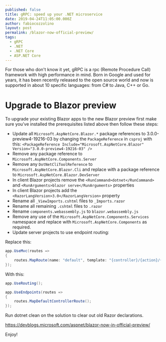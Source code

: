 ```yaml
---
published: false
title: gRPC: speed up your .NET microservice
date: 2019-04-24T11:05:00.000Z
author: fabiocozzolino
layout: post
permalink: /blazor-now-official-preview/
tags:
  - gRPC
  - .NET
  - .NET Core
  - ASP.NET Core
---
```

For those who don't know it yet, gRPC is a rpc (Remote Procedure Call) framework with high performance in mind. Born in Google and used for years, it has been recently released to the open source world and now is supported in about 10 specific languages: from C# to Java, C++ or Go.


# Upgrade to Blazor preview
To upgrade your existing Blazor apps to the new Blazor preview first make sure you’ve installed the prerequisites listed above then follow these steps:

- Update all `Microsoft.AspNetCore.Blazor.*` package references to 3.0.0-preview4-19216-03 by changing the `PackageReference` in `csproj` with this: `<PackageReference Include="Microsoft.AspNetCore.Blazor" Version="3.0.0-preview4-19216-03" />`
- Remove any package reference to `Microsoft.AspNetCore.Components.Server`
- Remove any `DotNetCliToolReference` to `Microsoft.AspNetCore.Blazor.Cli` and replace with a package reference to `Microsoft.AspNetCore.Blazor.DevServer`
- In client Blazor projects remove the `<RunCommand>dotnet</RunCommand>` and `<RunArguments>blazor serve</RunArguments>` properties
- In client Blazor projects add the `<RazorLangVersion>3.0</RazorLangVersion>` property
- Rename all `_ViewImports.cshtml` files to `_Imports.razor`
- Rename all remaining `.cshtml` files to `.razor`
- Rename `components.webassembly.js` to `blazor.webassembly.js`
- Remove any use of the `Microsoft.AspNetCore.Components.Services` namespace and replace with `Microsoft.AspNetCore.Components` as required.
- Update server projects to use endpoint routing:

Replace this:
```cs
app.UseMvc(routes =>
{
    routes.MapRoute(name: "default", template: "{controller}/{action}/{id?}");
});
```
With this:
```cs
app.UseRouting();

app.UseEndpoints(routes =>
{
    routes.MapDefaultControllerRoute();
});
```
Run dotnet clean on the solution to clear out old Razor declarations.


https://devblogs.microsoft.com/aspnet/blazor-now-in-official-preview/

Enjoy!
